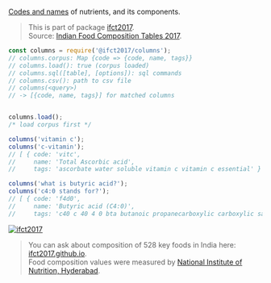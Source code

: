 [Codes and names] of nutrients, and its components.
> This is part of package [ifct2017].<br>
> Source: [Indian Food Composition Tables 2017].

```javascript
const columns = require('@ifct2017/columns');
// columns.corpus: Map {code => {code, name, tags}}
// columns.load(): true (corpus loaded)
// columns.sql([table], [options]): sql commands
// columns.csv(): path to csv file
// columns(<query>)
// -> [{code, name, tags}] for matched columns


columns.load();
/* load corpus first */

columns('vitamin c');
columns('c-vitamin');
// [ { code: 'vitc',
//     name: 'Total Ascorbic acid',
//     tags: 'ascorbate water soluble vitamin c vitamin c essential' } ]

columns('what is butyric acid?');
columns('c4:0 stands for?');
// [ { code: 'f4d0',
//     name: 'Butyric acid (C4:0)',
//     tags: 'c40 c 40 4 0 bta butanoic propanecarboxylic carboxylic saturated fatty fat triglyceride lipid colorless liquid unpleasant vomit body odor' } ]
```


[![ifct2017](http://ifct2017.com/ifct_2017.jpg)](https://www.npmjs.com/package/ifct2017)
> You can ask about composition of 528 key foods in India here: [ifct2017.github.io].<br>
> Food composition values were measured by [National Institute of Nutrition, Hyderabad].

[ifct2017]: https://www.npmjs.com/package/ifct2017
[Indian Food Composition Tables 2017]: http://ifct2017.com/
[Codes and names]: https://github.com/ifct2017/columns/blob/master/index.csv
[ifct2017.github.io]: https://ifct2017.github.io
[National Institute of Nutrition, Hyderabad]: https://www.nin.res.in/
